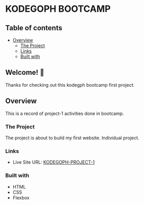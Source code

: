 # KODEGOPH BOOTCAMP

## Table of contents

-  [Overview](#overview)
   -  [The Project](#the-project)
   -  [Links](#links)
   -  [Built with](#built-with)

## Welcome! 👋

Thanks for checking out this kodegph bootcamp first project.

## Overview

This is a record of project-1 activities done in bootcamp.

### The Project

The project is about to build my first website. Individual project.

### Links

-  Live Site URL: [KODEGOPH-PROJECT-1](https://boymelvs.github.io/KODEGOPH-PROJECT-1)

### Built with

-  HTML
-  CSS
-  Flexbox
